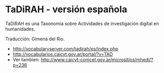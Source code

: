 TaDiRAH - versión española
==========================

TaDiRAH es una Taxonomía sobre Actividades de investigación digital en humanidades.

Traducción: Gimena del Rio.

* http://vocabularyserver.com/tadirah/es/index.php
* http://vocabularios.caicyt.gov.ar/portal/?v=TAD
* Ver tambien: http://www.caicyt-conicet.gov.ar/micrositios/mhedi/?p=236
